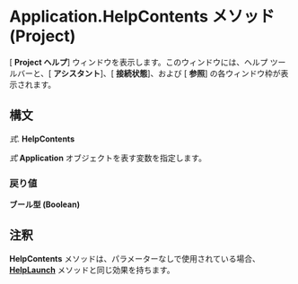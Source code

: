 
# Application.HelpContents メソッド (Project)

[ **Project ヘルプ**] ウィンドウを表示します。このウィンドウには、ヘルプ ツールバーと、[ **アシスタント**]、[ **接続状態**]、および [ **参照**] の各ウィンドウ枠が表示されます。


## 構文

 _式_. **HelpContents**

 _式_ **Application** オブジェクトを表す変数を指定します。


### 戻り値

 **ブール型 (Boolean)**


## 注釈

 **HelpContents** メソッドは、パラメーターなしで使用されている場合、 **[HelpLaunch](05e4e98c-bda7-5b41-372b-2f3752d2ab0e.md)** メソッドと同じ効果を持ちます。


